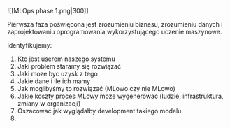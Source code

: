 ![[MLOps phase 1.png|300]]

Pierwsza faza poświęcona jest zrozumieniu biznesu, zrozumieniu danych i zaprojektowaniu oprogramowania wykorzystującego uczenie maszynowe.

Identyfikujemy:
1. Kto jest userem naszego systemu
2. Jaki problem staramy się rozwiązać
3. Jaki moze byc uzysk z tego
4. Jakie dane i ile ich mamy
5. Jak moglibyśmy to rozwiązać (MLowo czy nie MLowo)
6. Jakie koszty proces MLowy moze wygenerowac (ludzie, infrastruktura, zmiany w organizacji)
7. Oszacować jak wyglądałby development takiego modelu.
8. 